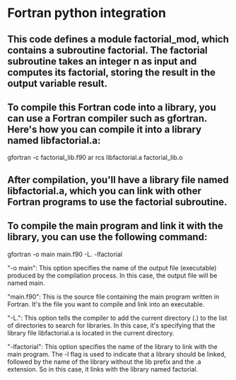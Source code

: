# Fortran python integration


## This code defines a module factorial_mod, which contains a subroutine factorial. The factorial subroutine takes an integer n as input and computes its factorial, storing the result in the output variable result.

## To compile this Fortran code into a library, you can use a Fortran compiler such as gfortran. Here's how you can compile it into a library named libfactorial.a:

gfortran -c factorial_lib.f90
ar rcs libfactorial.a factorial_lib.o

## After compilation, you'll have a library file named libfactorial.a, which you can link with other Fortran programs to use the factorial subroutine.

## To compile the main program and link it with the library, you can use the following command:

gfortran -o main main.f90 -L. -lfactorial


"-o main": This option specifies the name of the output file (executable) produced by the compilation process. In this case, the output file will be named main.

"main.f90": This is the source file containing the main program written in Fortran. It's the file you want to compile and link into an executable.

"-L.": This option tells the compiler to add the current directory (.) to the list of directories to search for libraries. In this case, it's specifying that the library file libfactorial.a is located in the current directory.

"-lfactorial": This option specifies the name of the library to link with the main program. The -l flag is used to indicate that a library should be linked, followed by the name of the library without the lib prefix and the .a extension. So in this case, it links with the library named factorial.
